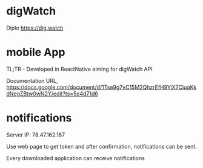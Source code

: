 # digWatch

Diplo https://dig.watch

# mobile App

TL;TR - Developed in ReactNative aiming for digWatch API

Documentation URL, https://docs.google.com/document/d/1Tse9g7vC15M2QhzrEfH9YiX7CiuqKkdNegZBtw0wN2Y/edit?ts=5e4d71d6

# notifications

Server IP: 78.47.162.187

Use web page to get token and after confirmation, notifications can be sent.

Every downloaded application can receive notifications
